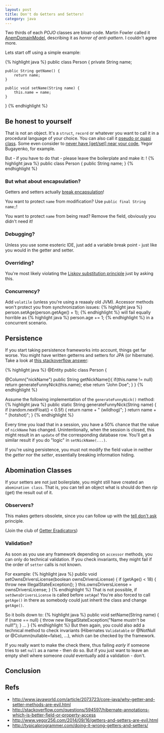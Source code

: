```yaml
---
layout: post
title: Don't do Getters and Setters!
category: java
---
```

Two thirds of each *POJO* classes are bloat-code. Martin Fowler called it [AnemDomainModel](http://martinfowler.com/bliki/AnemicDomainModel.html), describing it as *horror of anti-pattern*. I couldn't agree more.

Lets start off using a simple example:

{% highlight java %}
public class Person {
    private String name;

    public String getName() {
        return name;
    }

    public void setName(String name) {
        this.name = name;
    }
}
{% endhighlight %}

Be honest to yourself
---------------------
That is not an object. It's a `struct`, `record` or whatever you want to call it in a procedural language of your choice. You can also call it [pseudo or quasi class](http://www.idinews.com/quasiClass.pdf).
Some even consider to [never have [get/set] near your code](http://www.yegor256.com/2014/09/16/getters-and-setters-are-evil.html), Yegor Bugayenko, for example.

But - if you have to do that - please leave the boilerplate and make it:
!
{% highlight java %}
public class Person {
    public String name;
}
{% endhighlight %}

### But what about encapsulation?
Getters and setters actually [break encapsulation](http://typicalprogrammer.com/doing-it-wrong-getters-and-setters/)!

You want to protect `name` from modification? Use `public final String name;`!

You want to protect `name` from being read? Remove the field, obviously you didn't need it!

### Debugging?
Unless you use some esoteric IDE, just add a variable break point - just like you would in the getter and setter.

### Overriding?
You're most likely violating the [Liskov substitution principle](https://en.wikipedia.org/wiki/Liskov_substitution_principle) just by asking this.

### Concurrency?
Add `volatile` (unless you're using a reaaaly old JVM). Accessor methods won't protect you from synchronization issues:
{% highlight java %}
person.setAge(person.getAge() + 1);
{% endhighlight %}
will fail equally horrible as
{% highlight java %}
person.age += 1;
{% endhighlight %}
in a concurrent scenario.

Persistence
-----------
If you start taking persistence frameworks into account, things get far worse. You might have written getterns and setters for JPA (or hibernate).
Take a look at [this stackoverflow answer](http://stackoverflow.com/a/757330):

{% highlight java %}
@Entity
public class Person {

  @Column("nickName")
  public String getNickName(){
     if(this.name != null) return generateFunnyNick(this.name);
     else return "John Doe";
  }
}
{% endhighlight %}

Assume the following implementation of the `generateFunnyNick()` method:
{% highlight java %}
public static String generateFunnyNick(String name) {
    if (random.nextFloat() < 0.5f) {
        return name + " (wildhog)";
    }
    return name + " (hotshot)";
}
{% endhighlight %}

Every time you load that in a session, you have a 50% chance that the value of `nickName` has changed. Unintentionally, when the session is closed, this might result in an `update` of the corresponding database row.
You'll get a similar result if you do "logic" in `setNickName(...)`.

If you're using persistence, you must not modify the field value in neither the *getter* nor the *setter*, essentially breaking information hiding.

Abomination Classes
-------------------
If your setters are not just boilerplate, you might still have created an `abomination class`. That is, you can tell an object what is should do then *rip* (get) the result out of it.


### Observers?
This makes getters obsolete, since you can follow up with the [tell don't ask](http://martinfowler.com/bliki/TellDontAsk.html) principle.

(Join the club of [Getter Eradicators](http://martinfowler.com/bliki/GetterEradicator.html))

### Validation?
As soon as you use any framework depending on `accessor` methods, you can only do technical validation. If you check invariants, they might fail if the order of `setter` calls is not known.

For example:
{% highlight java %}
public void setOwnsDriversLicense(boolean ownsDriversLicense) {
    if (getAge() < 18) {
        throw new IllegalStateException();
    }
    this.ownsDriversLicense = ownsDriversLicense;
}
{% endhighlight %}
That is not possible, if `setOwnsDriversLicense` is called before `setAge`! You're also forced to call `getAge()` in there as somebody could just inherit the class and change `getAge()`.

So it boils down to:
{% highlight java %}
public void setName(String name) {
    if (name == null) {
        throw new IllegalStateException("Name mustn't be null!");
    }
    ...
}
{% endhighlight %}
But then again, you could also add a technical method to check invariants (Hibernates `Validatable` or @NotNull or @Column(nullable=false), ...), which can be checked by the framework.

If you really want to make the check there, thus failing *early* if someone tries to set `null` as a name - then do so. But if you just want to leave an empty shell where someone *could* eventually
 add a validation - don't.

Conclusion
----------



Refs
----

* <http://www.javaworld.com/article/2073723/core-java/why-getter-and-setter-methods-are-evil.html>
* <http://stackoverflow.com/questions/594597/hibernate-annotations-which-is-better-field-or-property-access>
* <http://www.yegor256.com/2014/09/16/getters-and-setters-are-evil.html>
* <http://typicalprogrammer.com/doing-it-wrong-getters-and-setters/>